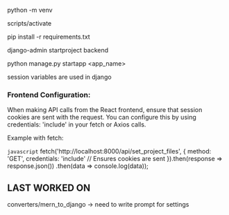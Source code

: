 python -m venv <name>

scripts/activate

pip install -r requirements.txt

django-admin startproject backend

python manage.py startapp <app_name>

session variables are used in django

### Frontend Configuration:
When making API calls from the React frontend, ensure that session cookies are sent with the request. You can configure this by using credentials: 'include' in your fetch or Axios calls.

Example with fetch:

```javascript```
fetch('http://localhost:8000/api/set_project_files', {
    method: 'GET',
    credentials: 'include'  // Ensures cookies are sent
}).then(response => response.json())
  .then(data => console.log(data));
  


## LAST WORKED ON
converters/mern_to_django -> need to write prompt for settings
